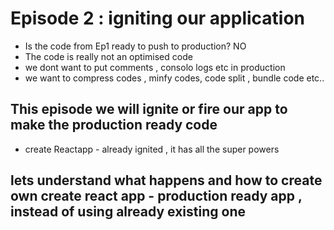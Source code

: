 # Episode 2 : igniting our application
- Is the code from Ep1 ready to push to production? NO
- The code is really not an optimised code 
- we dont want to put comments , consolo logs etc in production 
- we want to compress codes , minfy codes, code split , bundle code  etc..

## This episode we will ignite or fire our app to make the production ready code 

- create Reactapp  - already ignited , it has all the super powers 
## lets understand what happens and how to create own create react app - production ready app , instead of using already existing one
